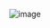 ![image](https://user-images.githubusercontent.com/95114619/180596837-86b07efc-63d0-4488-bd18-a8763aff00f4.png)

